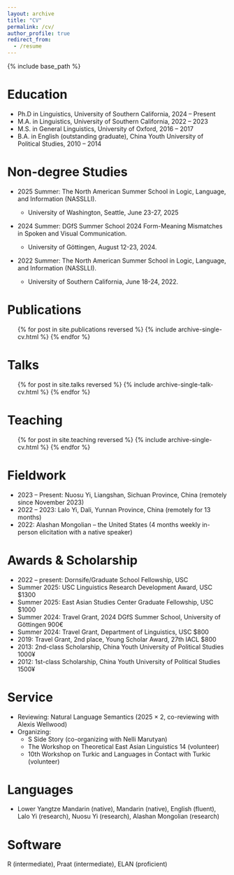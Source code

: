 ```yaml
---
layout: archive
title: "CV"
permalink: /cv/
author_profile: true
redirect_from:
  - /resume
---
```


{% include base_path %}

Education
======
* Ph.D in Linguistics, University of Southern California, 2024 – Present
* M.A. in Linguistics, University of Southern California, 2022 – 2023
* M.S. in General Linguistics, University of Oxford, 2016 – 2017
* B.A. in English (outstanding graduate), China Youth University of Political Studies, 2010 – 2014

Non-degree Studies
======
* 2025 Summer: The North American Summer School in Logic, Language, and Information (NASSLLI).  
  * University of Washington, Seattle, June 23-27, 2025

* 2024 Summer: DGfS Summer School 2024 Form-Meaning Mismatches in Spoken and Visual Communication.
  * University of Göttingen, August 12-23, 2024.

* 2022 Summer: The North American Summer School in Logic, Language, and Information (NASSLLI).
  * University of Southern California, June 18-24, 2022.
  

Publications
======
  <ul>{% for post in site.publications reversed %}
    {% include archive-single-cv.html %}
  {% endfor %}</ul>
  
Talks
======
  <ul>{% for post in site.talks reversed %}
    {% include archive-single-talk-cv.html  %}
  {% endfor %}</ul>
  
Teaching
======
  <ul>{% for post in site.teaching reversed %}
    {% include archive-single-cv.html %}
  {% endfor %}</ul>

Fieldwork
======
*  2023 – Present: Nuosu Yi, Liangshan, Sichuan Province, China (remotely since November 2023)
*  2022 – 2023: Lalo Yi, Dali, Yunnan Province, China (remotely for 13 months)
*  2022: Alashan Mongolian – the United States (4 months weekly in-person elicitation with a native speaker)

Awards & Scholarship
======
* 2022 – present: Dornsife/Graduate School Fellowship, USC
* Summer 2025: USC Linguistics Research Development Award, USC $1300
* Summer 2025: East Asian Studies Center Graduate Fellowship, USC $1000
* Summer 2024: Travel Grant, 2024 DGfS Summer School, University of Göttingen 900€
* Summer 2024: Travel Grant, Department of Linguistics, USC $800
* 2019: Travel Grant, 2nd place, Young Scholar Award, 27th IACL $800
* 2013: 2nd-class Scholarship, China Youth University of Political Studies 1000¥
* 2012: 1st-class Scholarship, China Youth University of Political Studies 1500¥

  
Service
======
* Reviewing: Natural Language Semantics (2025 × 2, co-reviewing with Alexis Wellwood)
* Organizing:
  * S Side Story (co-organizing with Nelli Marutyan)
  * The Workshop on Theoretical East Asian Linguistics 14 (volunteer)
  * 10th Workshop on Turkic and Languages in Contact with Turkic (volunteer)

Languages
======
* Lower Yangtze Mandarin (native), Mandarin (native), English (fluent), Lalo Yi (research), Nuosu Yi (research), Alashan Mongolian (research)

Software
======
R (intermediate), Praat (intermediate), ELAN (proficient)
